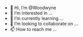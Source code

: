 - 👋 Hi, I’m @Woodwyne
- 👀 I’m interested in ...
- 🌱 I’m currently learning ...
- 💞️ I’m looking to collaborate on ...
- 📫 How to reach me ...

<!---
Woodwyne/Woodwyne is a ✨ special ✨ repository because its `README.md` (this file) appears on your GitHub profile.
You can click the Preview link to take a look at your changes.
--->
